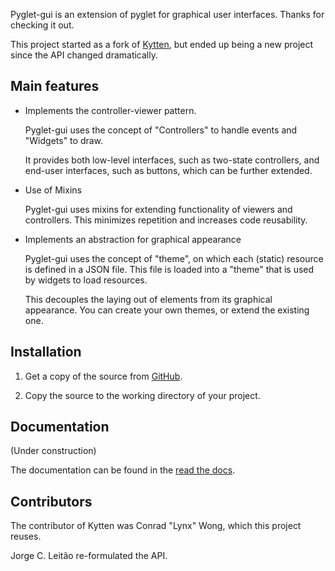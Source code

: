 Pyglet-gui is an extension of pyglet for graphical user interfaces.
Thanks for checking it out.

This project started as a fork of [Kytten](https://code.google.com/p/kytten/),
but ended up being a new project since the API changed dramatically.

Main features
--------------

* Implements the controller-viewer pattern.

    Pyglet-gui uses the concept of "Controllers" to handle events and "Widgets" to draw.

    It provides both low-level interfaces, such as two-state controllers,
    and end-user interfaces, such as buttons,
    which can be further extended.

* Use of Mixins

    Pyglet-gui uses mixins for extending functionality of viewers and controllers.
    This minimizes repetition and increases code reusability.

* Implements an abstraction for graphical appearance

    Pyglet-gui uses the concept of "theme", on which each (static) resource is defined in a JSON file.
    This file is loaded into a "theme" that is used by widgets to load resources.

    This decouples the laying out of elements from its graphical appearance. You can create your own themes,
    or extend the existing one.


Installation
--------------

1. Get a copy of the source from [GitHub](https://github.com/jorgecarleitao/pyglet-gui).

2. Copy the source to the working directory of your project.


Documentation
--------------

(Under construction)

The documentation can be found in the [read the docs](https://readthedocs.org/builds/pyglet-gui/).

Contributors
--------------

The contributor of Kytten was Conrad "Lynx" Wong, which this project reuses.

Jorge C. Leitão re-formulated the API.
